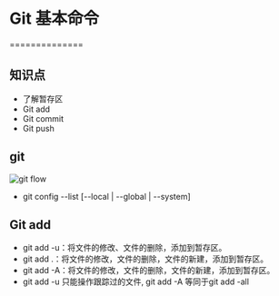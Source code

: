 # Git 基本命令
==============

## 知识点

* 了解暂存区
* Git add 
* Git commit
* Git push

## git 

![git flow](https://d.pr/i/31XpLG)

* git config --list [--local | --global | --system]

## Git add

* git add -u：将文件的修改、文件的删除，添加到暂存区。
* git add .：将文件的修改，文件的删除，文件的新建，添加到暂存区。
* git add -A：将文件的修改，文件的删除，文件的新建，添加到暂存区。
* git add -u 只能操作跟踪过的文件, git add -A 等同于git add -all